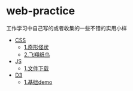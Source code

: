 # web-practice
工作学习中自己写的或者收集的一些不错的实用小样

* [CSS]()
  * [1.奇形怪状](https://hogozhang.github.io/web-practice/cssDemos/polygon)
  * [2.飞翔纸鸟](https://hogozhang.github.io/web-practice/cssDemos/3Dbird)
* [JS]()
  * [1.文件下载](https://hogozhang.github.io/web-practice/jsDemos/fieldDownLoad)  
* [D3]()
  * [1.基础demo](https://github.com/HogoZhang/web-practice/blob/master/d3jsDemos/README.md)